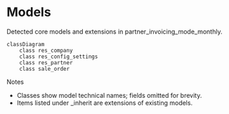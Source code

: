 # Models

Detected core models and extensions in partner_invoicing_mode_monthly.

```mermaid
classDiagram
    class res_company
    class res_config_settings
    class res_partner
    class sale_order
```

Notes
- Classes show model technical names; fields omitted for brevity.
- Items listed under _inherit are extensions of existing models.
